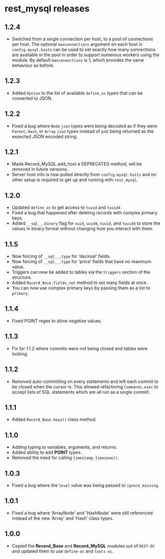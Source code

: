 # rest_mysql releases

## 1.2.4
- Switched from a single connection per host, to a pool of connections per host. The optional `maxconnections` argument on each host in `config.mysql.hosts` can be used to set exactly how many connections are available in the pool in order to support numerous workers using the module. By default `maxconnections` is 1, which provides the same behaviour as before.

## 1.2.3
- Added `Option` to the list of available `define_oc` types that can be converted to JSON.

## 1.2.2
- Fixed a bug where `Node` `json` types were being decoded as if they were `Parent`, `Hash`, or `Array` `json` types instead of just being returned as the expected JSON encoded string.

## 1.2.1
- Made Record_MySQL.add_host a DEPRECATED method, will be removed in future versions.
- Server host info is now pulled directly from `config.mysql.hosts` and no other setup is required to get up and running with `rest_mysql`.

## 1.2.0
- Updated `define_oc` to get access to `tuuid` and `tuuid4`
- Fixed a bug that happened after deleting records with complex primary keys.
- Added `__sql__.binary` flag for `uuid`, `uuid4`, `tuuid`, and `tuuid4` to store the values in binary format without changing how you interact with them.

## 1.1.5
- Now forcing of `__sql__.type` for 'decimal' fields.
- Now forcing of `__sql__.type` for 'price' fields that have no maximum value.
- Triggers can now be added to tables via the `triggers` section of the structure.
- Added `Record_Base.fields_set` method to set many fields at once.
- You can now use complex primary keys by passing them as a list to `primary`.

## 1.1.4
- Fixed POINT regex to allow negative values.

## 1.1.3
- Fix for 1.1.2 where commits were not being closed and tables were locking.

## 1.1.2
- Removed auto-committing on every statements and left each commit to be closed when the cursor is. This allowed refactoring `Commands.exec` to accept lists of SQL statements which are all run as a single commit.

## 1.1.1
- Added `Record_Base.keys()` class method.

## 1.1.0
- Adding typing to variables, arguments, and returns.
- Added ability to add **POINT** types.
- Removed the need for calling `timestamp_timezone()`.

## 1.0.3
- Fixed a bug where the `level` value was being passed to `ignore_missing`.

## 1.0.1
- Fixed a bug where 'ArrayNode' and 'HashNode' were still referenced instead of the new 'Array' and 'Hash' class types.

## 1.0.0
- Copied the **Record_Base** and **Record_MySQL** modules out of `REST-OC` and updated them to use `define-oc` and `tools-oc`.